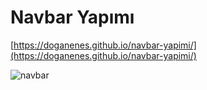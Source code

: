# Navbar Yapımı

[https://doganenes.github.io/navbar-yapimi/](https://doganenes.github.io/navbar-yapimi/)

![navbar](https://user-images.githubusercontent.com/86846812/176108183-d6bc0208-f554-44ba-be94-7492129ff66f.png)
